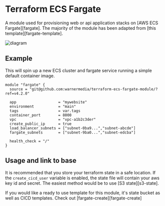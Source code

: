 # Terraform ECS Fargate

A module used for provisioning web or api application stacks on [AWS ECS Fargate][fargate]. The majority of the module has been adapted from [this template][fargate-template].


![diagram](diagram.png)

## Example
This will spin up a new ECS cluster and fargate service running a simple default container image. 

```
module "fargate" {
  source = "git@github.com:warnermedia/terraform-ecs-fargate-module/?ref=v4.2.0"

  app                   = "mywebsite"
  environment           = "main"
  tags                  = var.tags
  container_port        = 8000
  vpc                   = "vpc-a1b2c3der"
  create_public_ip      = true
  load_balancer_subnets = ["subnet-0ba9...","subnet-abcde"]
  fargate_subnets       = ["subnet-9ba0...","subnet-edcba"]

  health_check = "/"
}
```

## Usage and link to base

It is recommended that you store your terraform state in a safe location. If the `create_cicd_user` variable is enabled, the state file will contain your aws key id and secret. The easiest method would be to use [S3 state][s3-state]. 

If you would like a ready to use template for this module, it's state bucket as well as CICD templates. Check out [fargate-create][fargate-create]
 